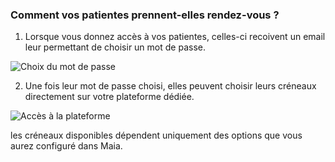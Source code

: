 ### Comment vos patientes prennent-elles rendez-vous ?

1. Lorsque vous donnez accès à vos patientes, celles-ci recoivent un email leur permettant de choisir un mot de passe.


![Choix du mot de passe](/docs/assets/img/appointments/appointment_update_password.gif)


2. Une fois leur mot de passe choisi, elles peuvent choisir leurs créneaux directement sur votre plateforme dédiée.


![Accès à la plateforme](/docs/assets/img/appointments/appointment_booking.gif)


les créneaux disponibles dépendent uniquement des options que vous aurez configuré dans Maia.
